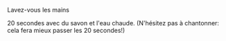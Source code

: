 Lavez-vous les mains

20 secondes avec du savon et l'eau chaude. (N'hésitez pas à chantonner: cela fera mieux passer les 20 secondes!)

